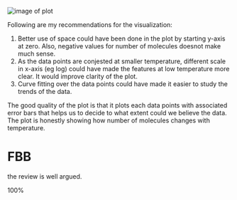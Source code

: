 ![image of plot](https://raw.githubusercontent.com/exalteded/DSPS_ejones/master/HW8/figure%20for%20hw8.png)



Following are my recommendations for the visualization:
1) Better use of space could have been done in the plot by starting y-axis at zero. Also, negative values for number of molecules doesnot make much sense.
2) As the data points are conjested at smaller temperature, different scale in x-axis (eg log) could have made the features at low temperature more clear. It would improve clarity of the plot.
3) Curve fitting over the data points could have made it easier to study the trends of the data.

The good quality of the plot is that it plots each data points with associated error bars that helps us to decide to what extent could we believe the data. The plot is honestly showing how number of molecules changes with temperature.

# FBB 
the review is well argued.

100%
